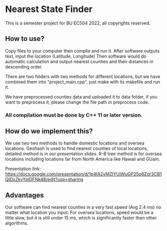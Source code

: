 # Nearest State Finder
This is a semester project for BU EC504 2022, all copyrights reserved.
## How to use?

Copy files to your computer then complie and run it. After software outputs text, input the location (Latitude, Longitude)
Then software would do automatic calculation and output nearest counties and their distances in descending order. 

There are two folders with two methods for different locations, but we have combined them into "project_main.cpp", just make with its makefile and run it.

We have preprocessed counties data and uploaded it to data folder, if you want to preprocess it, please change the file path in preprocess code.

### All compilation must be done by C++ 11 or later version.

## How do we implement this?

We use two two methods to handle domestic locations and oversea locations. Geohash is used to find nearest counties of local locations, detailed method is in our presentation slides. R-B tree method is for oversea locations including locations far from North America like Hawaii and GUam. 

Presentation link: https://docs.google.com/presentation/d/1p4IA2yMZIYUiWuGP25p6Zor3CB1QIDxZkvYplDFNk48/edit?usp=sharing

## Advantages

Our software can find nearest counties in a very fast speed (Avg 2.4 ms) no matter what location you input. For oversea locations, speed would be a little slow, but it is still under 15 ms, which is significantly faster than other algorithms. 
